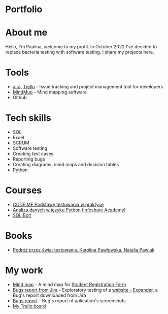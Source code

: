 # Portfolio
# About me
Hello, I'm Paulina, welcome to my profil. 
In October 2022 I've decided to replace bacteria testing with software testing. I share my projects here.

# Tools
  - [Jira](https://www.atlassian.com/software/jira0), [Trello](https://trello.com/) - Issue tracking and project management tool for developers
  - [MindMup](https://www.mindmup.com/) - Mind mapping software
  - Github
# Tech skills
  - SQL 
  - Excel 
  - SCRUM
  - Software testing
  - Creating test cases
  - Reporting bugs
  - Creating diagrams, mind maps and decision tables
  - Python
# Courses
  - [CODE:ME Podstawy testowania w praktyce](https://codeme.pl/testowanie-zdalnie/)
  - [Analiza danych w języku Python (Infoshare Academy)](https://infoshareacademy.com/)
  - [SQL Bolt](https://sqlbolt.com/lesson/select_queries_introduction)
# Books
  - [Podróż przez świat testowania, Karolina Pawłowska, Natalia Pawlak](https://www.funwithbugs.com/store/)
 # My work
 - [Mind map](https://drive.google.com/file/d/1N682KgzyqZFY9rNiXinJQ6kmcBnKzHpS/view?usp=share_link) - A mind map for [Student Registration Form](https://demoqa.com/automation-practice-form)
 - [Bugs report from Jira](https://drive.google.com/file/d/1MMHXz2F2TVkX5-vA5sbFSKUcXfa0xWX7/view?usp=share_link) - Exploratory testing of a [website - Expander](https://www.expander.pl/), a Bug's report downloaded from Jira 
 - [Bugs report](https://drive.google.com/file/d/1LDbqxUY9XQsb7IwyTQ03eLgZ5b901foj/view?usp=share_link) - Bug's report of aplication's screenshots 
 - [My Trello board](https://trello.com/b/ALhW7Kgc) 
